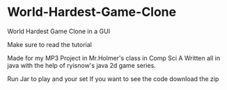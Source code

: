 # World-Hardest-Game-Clone
World Hardest Game Clone in a GUI

Make sure to read the tutorial

Made for my MP3 Project in Mr.Holmer's class in Comp Sci A
Written all in java with the help of ryisnow's java 2d game series.


Run Jar to play and your set
If you want to see the code download the zip
